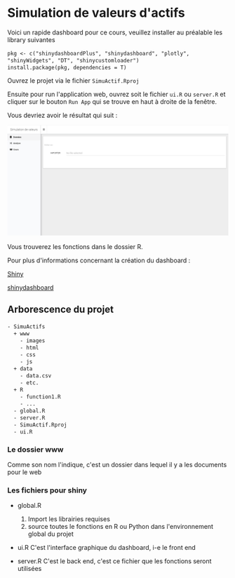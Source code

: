 # Simulation de valeurs d'actifs

Voici un rapide dashboard pour ce cours, veuillez installer au préalable les library suivantes

```
pkg <- c("shinydashboardPlus", "shinydashboard", "plotly", "shinyWidgets", "DT", "shinycustomloader")
install.package(pkg, dependencies = T)
```

Ouvrez le projet via le fichier `SimuActif.Rproj` 

Ensuite pour run l'application web, ouvrez soit le fichier `ui.R` ou `server.R` et cliquer sur le bouton `Run App` qui se trouve en haut à droite de la fenêtre.

Vous devriez avoir le résultat qui suit : 

![](./www/images/readme.png)

Vous trouverez les fonctions dans le dossier R.

Pour plus d'informations concernant la création du dashboard : 

[Shiny](https://shiny.rstudio.com)

[shinydashboard](https://rinterface.github.io/shinydashboardPlus/)

## Arborescence du projet

```
- SimuActifs
  + www
    - images
    - html
    - css
    - js
  + data
    - data.csv
    - etc.
  + R
    - function1.R
    - ...
  - global.R
  - server.R
  - SimuActif.Rproj
  - ui.R
```

### Le dossier www

Comme son nom l'indique, c'est un dossier dans lequel il y a les documents pour le web

### Les fichiers pour shiny

- global.R
  1. Import les librairies requises
  2. source toutes le fonctions en R ou Python dans l'environnement global du projet
  
- ui.R
  C'est l'interface graphique du dashboard, i-e le front end
  
- server.R
  C'est le back end, c'est ce fichier que les fonctions seront utilisées